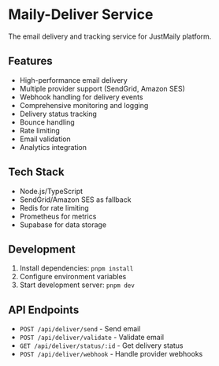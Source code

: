 # Maily-Deliver Service

The email delivery and tracking service for JustMaily platform.

## Features

- High-performance email delivery
- Multiple provider support (SendGrid, Amazon SES)
- Webhook handling for delivery events
- Comprehensive monitoring and logging
- Delivery status tracking
- Bounce handling
- Rate limiting
- Email validation
- Analytics integration

## Tech Stack

- Node.js/TypeScript
- SendGrid/Amazon SES as fallback
- Redis for rate limiting
- Prometheus for metrics
- Supabase for data storage

## Development

1. Install dependencies: `pnpm install`
2. Configure environment variables
3. Start development server: `pnpm dev`

## API Endpoints

- `POST /api/deliver/send` - Send email
- `POST /api/deliver/validate` - Validate email
- `GET /api/deliver/status/:id` - Get delivery status
- `POST /api/deliver/webhook` - Handle provider webhooks 